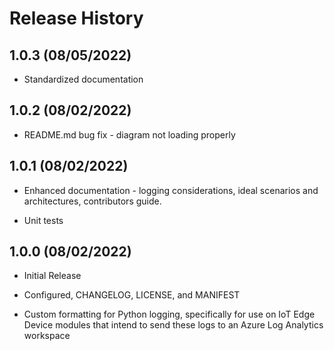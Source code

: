 # Release History

## 1.0.3 (08/05/2022)

- Standardized documentation

## 1.0.2 (08/02/2022)

- README.md bug fix - diagram not loading properly

## 1.0.1 (08/02/2022)

- Enhanced documentation - logging considerations, ideal scenarios and architectures, contributors guide.

- Unit tests

## 1.0.0 (08/02/2022)

- Initial Release

- Configured, CHANGELOG, LICENSE, and MANIFEST

- Custom formatting for Python logging, specifically for use on IoT Edge Device modules that intend to send these logs to an Azure Log Analytics workspace
